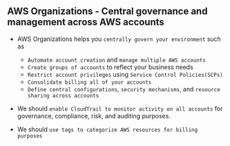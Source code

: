 ## AWS Organizations - Central governance and management across AWS accounts

- AWS Organizations helps you `centrally govern your environment` such as

  - `Automate account creation` and `manage multiple AWS accounts`
  - `Create groups of accounts` to reflect your business needs
  - `Restrict account privileges` using `Service Control Policies(SCPs)`
  - `Consolidate billing all of your accounts`
  - `Define central configurations`, `security mechanisms`, and `resource sharing across accounts`

- We should `enable CloudTrail to monitor activity on all accounts` for governance, compliance, risk, and auditing purposes.

- We should `use tags to categorize AWS resources for billing purposes`
